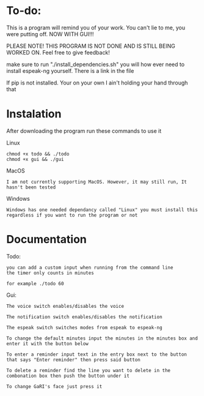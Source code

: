 # To-do:

This is a program will remind you of your work. You can't lie to me, you were putting off. NOW WITH GUI!!!

PLEASE NOTE! THIS PROGRAM IS NOT DONE AND IS STILL BEING WORKED ON. Feel free to give feedback!

make sure to run "./install_dependencies.sh" you will how ever need to install espeak-ng yourself. There is a link in the file 

If pip is not installed. Your on your own I ain't holding your hand through that

Instalation
=========================

After downloading the program run these commands to use it

Linux
```
chmod +x todo && ./todo
chmod +x gui && ./gui
```

MacOS
```
I am not currently supporting MacOS. However, it may still run, It hasn't been tested
```

Windows
```
Windows has one needed dependancy called "Linux" you must install this regardless if you want to run the program or not
```

# Documentation

Todo:

```
you can add a custom input when running from the command line
the timer only counts in minutes

for example ./todo 60
```

Gui:

```
The voice switch enables/disables the voice

The notification switch enables/disables the notification

The espeak switch switches modes from espeak to espeak-ng

To change the default minutes input the minutes in the minutes box and enter it with the button below

To enter a reminder input text in the entry box next to the button that says "Enter reminder" then press said button

To delete a reminder find the line you want to delete in the combonation box then push the button under it

To change GaRI's face just press it
```
